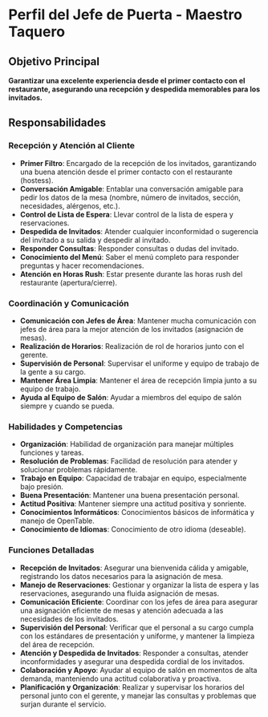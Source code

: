 # Perfil del Jefe de Puerta - Maestro Taquero

## Objetivo Principal
**Garantizar una excelente experiencia desde el primer contacto con el restaurante, asegurando una recepción y despedida memorables para los invitados.**

## Responsabilidades

### Recepción y Atención al Cliente
- **Primer Filtro**: Encargado de la recepción de los invitados, garantizando una buena atención desde el primer contacto con el restaurante (hostess).
- **Conversación Amigable**: Entablar una conversación amigable para pedir los datos de la mesa (nombre, número de invitados, sección, necesidades, alérgenos, etc.).
- **Control de Lista de Espera**: Llevar control de la lista de espera y reservaciones.
- **Despedida de Invitados**: Atender cualquier inconformidad o sugerencia del invitado a su salida y despedir al invitado.
- **Responder Consultas**: Responder consultas o dudas del invitado.
- **Conocimiento del Menú**: Saber el menú completo para responder preguntas y hacer recomendaciones.
- **Atención en Horas Rush**: Estar presente durante las horas rush del restaurante (apertura/cierre).

### Coordinación y Comunicación
- **Comunicación con Jefes de Área**: Mantener mucha comunicación con jefes de área para la mejor atención de los invitados (asignación de mesas).
- **Realización de Horarios**: Realización de rol de horarios junto con el gerente.
- **Supervisión de Personal**: Supervisar el uniforme y equipo de trabajo de la gente a su cargo.
- **Mantener Área Limpia**: Mantener el área de recepción limpia junto a su equipo de trabajo.
- **Ayuda al Equipo de Salón**: Ayudar a miembros del equipo de salón siempre y cuando se pueda.

### Habilidades y Competencias
- **Organización**: Habilidad de organización para manejar múltiples funciones y tareas.
- **Resolución de Problemas**: Facilidad de resolución para atender y solucionar problemas rápidamente.
- **Trabajo en Equipo**: Capacidad de trabajar en equipo, especialmente bajo presión.
- **Buena Presentación**: Mantener una buena presentación personal.
- **Actitud Positiva**: Mantener siempre una actitud positiva y sonriente.
- **Conocimientos Informáticos**: Conocimientos básicos de informática y manejo de OpenTable.
- **Conocimiento de Idiomas**: Conocimiento de otro idioma (deseable).

### Funciones Detalladas
- **Recepción de Invitados**: Asegurar una bienvenida cálida y amigable, registrando los datos necesarios para la asignación de mesa.
- **Manejo de Reservaciones**: Gestionar y organizar la lista de espera y las reservaciones, asegurando una fluida asignación de mesas.
- **Comunicación Eficiente**: Coordinar con los jefes de área para asegurar una asignación eficiente de mesas y atención adecuada a las necesidades de los invitados.
- **Supervisión del Personal**: Verificar que el personal a su cargo cumpla con los estándares de presentación y uniforme, y mantener la limpieza del área de recepción.
- **Atención y Despedida de Invitados**: Responder a consultas, atender inconformidades y asegurar una despedida cordial de los invitados.
- **Colaboración y Apoyo**: Ayudar al equipo de salón en momentos de alta demanda, manteniendo una actitud colaborativa y proactiva.
- **Planificación y Organización**: Realizar y supervisar los horarios del personal junto con el gerente, y manejar las consultas y problemas que surjan durante el servicio.
